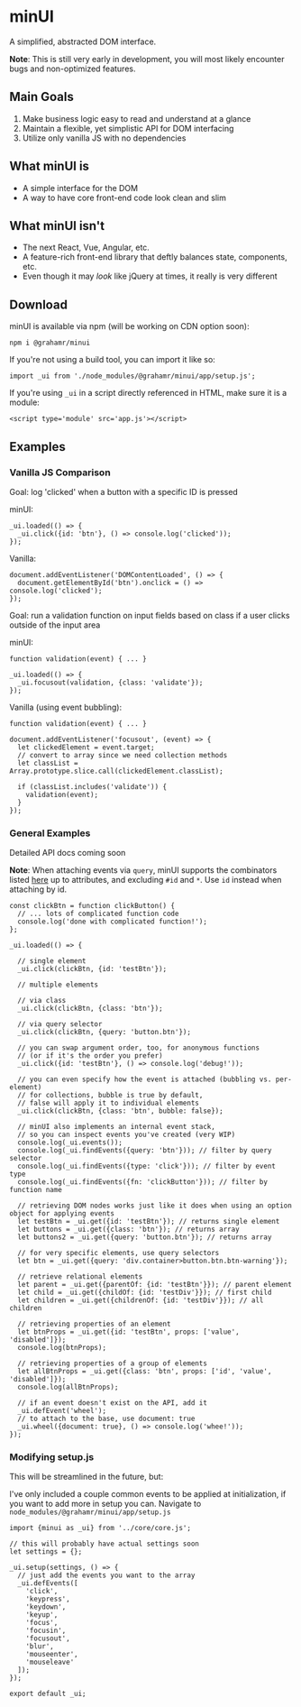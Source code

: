 # minUI
A simplified, abstracted DOM interface.

__Note__: This is still very early in development, you will most likely encounter bugs and non-optimized features.

## Main Goals

1. Make business logic easy to read and understand at a glance
2. Maintain a flexible, yet simplistic API for DOM interfacing
3. Utilize only vanilla JS with no dependencies

## What minUI is

- A simple interface for the DOM
- A way to have core front-end code look clean and slim

## What minUI isn't

- The next React, Vue, Angular, etc.
- A feature-rich front-end library that deftly balances state, components, etc.
- Even though it may _look_ like jQuery at times, it really is very different

## Download

minUI is available via npm (will be working on CDN option soon):

```
npm i @grahamr/minui
```

If you're not using a build tool, you can import it like so:

```
import _ui from './node_modules/@grahamr/minui/app/setup.js';
```

If you're using `_ui` in a script directly referenced in HTML, make sure it is a module:

```
<script type='module' src='app.js'></script>
```

## Examples

### Vanilla JS Comparison

Goal: log 'clicked' when a button with a specific ID is pressed

minUI:

```
_ui.loaded(() => {
  _ui.click({id: 'btn'}, () => console.log('clicked'));
});
```

Vanilla:

```
document.addEventListener('DOMContentLoaded', () => {
  document.getElementById('btn').onclick = () => console.log('clicked');
});
```

Goal: run a validation function on input fields based on class if a user clicks outside of the input area

minUI:

```
function validation(event) { ... }

_ui.loaded(() => {
  _ui.focusout(validation, {class: 'validate'});
});
```

Vanilla (using event bubbling):

```
function validation(event) { ... }

document.addEventListener('focusout', (event) => {
  let clickedElement = event.target;
  // convert to array since we need collection methods
  let classList = Array.prototype.slice.call(clickedElement.classList);

  if (classList.includes('validate')) {
    validation(event);
  }
});
```

### General Examples

Detailed API docs coming soon

__Note__: When attaching events via `query`, minUI supports the combinators listed [here](https://www.w3schools.com/cssref/css_selectors.asp) up to attributes, and excluding `#id` and `*`. Use `id` instead when attaching by id.

```
const clickBtn = function clickButton() {
  // ... lots of complicated function code
  console.log('done with complicated function!');
};

_ui.loaded(() => {

  // single element
  _ui.click(clickBtn, {id: 'testBtn'});

  // multiple elements

  // via class
  _ui.click(clickBtn, {class: 'btn'});

  // via query selector
  _ui.click(clickBtn, {query: 'button.btn'});

  // you can swap argument order, too, for anonymous functions
  // (or if it's the order you prefer)
  _ui.click({id: 'testBtn'}, () => console.log('debug!'));

  // you can even specify how the event is attached (bubbling vs. per-element)
  // for collections, bubble is true by default,
  // false will apply it to individual elements
  _ui.click(clickBtn, {class: 'btn', bubble: false});

  // minUI also implements an internal event stack,
  // so you can inspect events you've created (very WIP)
  console.log(_ui.events());
  console.log(_ui.findEvents({query: 'btn'})); // filter by query selector
  console.log(_ui.findEvents({type: 'click'})); // filter by event type
  console.log(_ui.findEvents({fn: 'clickButton'})); // filter by function name

  // retrieving DOM nodes works just like it does when using an option object for applying events
  let testBtn = _ui.get({id: 'testBtn'}); // returns single element
  let buttons = _ui.get({class: 'btn'}); // returns array
  let buttons2 = _ui.get({query: 'button.btn'}); // returns array

  // for very specific elements, use query selectors
  let btn = _ui.get({query: 'div.container>button.btn.btn-warning'});

  // retrieve relational elements
  let parent = _ui.get({parentOf: {id: 'testBtn'}}); // parent element
  let child = _ui.get({childOf: {id: 'testDiv'}}); // first child
  let children = _ui.get({childrenOf: {id: 'testDiv'}}); // all children

  // retrieving properties of an element
  let btnProps = _ui.get({id: 'testBtn', props: ['value', 'disabled']});
  console.log(btnProps);

  // retrieving properties of a group of elements
  let allBtnProps = _ui.get({class: 'btn', props: ['id', 'value', 'disabled']});
  console.log(allBtnProps);

  // if an event doesn't exist on the API, add it
  _ui.defEvent('wheel');
  // to attach to the base, use document: true
  _ui.wheel({document: true}, () => console.log('whee!'));
});
```

### Modifying setup.js

This will be streamlined in the future, but:

I've only included a couple common events to be applied at initialization, if you want to add more in setup you can. Navigate to `node_modules/@grahamr/minui/app/setup.js`

```
import {minui as _ui} from '../core/core.js';

// this will probably have actual settings soon
let settings = {};

_ui.setup(settings, () => {
  // just add the events you want to the array
  _ui.defEvents([
    'click',
    'keypress',
    'keydown',
    'keyup',
    'focus',
    'focusin',
    'focusout',
    'blur',
    'mouseenter',
    'mouseleave'
  ]);
});

export default _ui;
```
